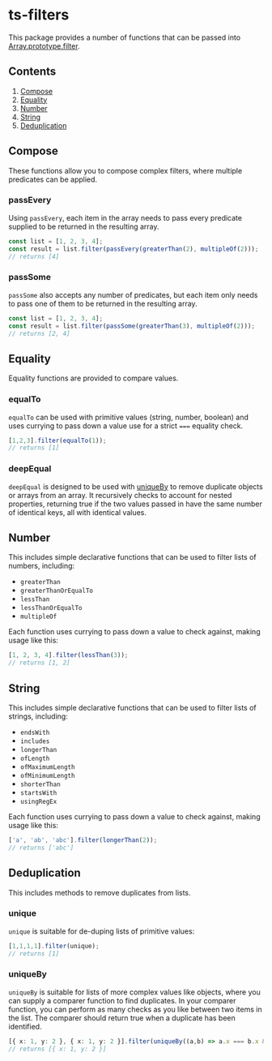 # ts-filters

This package provides a number of functions that can be passed into [Array.prototype.filter](https://developer.mozilla.org/en-US/docs/Web/JavaScript/Reference/Global_Objects/Array/filter).

## Contents

1. [Compose](#compose)
1. [Equality](#equality)
1. [Number](#number)
1. [String](#string)
1. [Deduplication](#deduplication)

## Compose

These functions allow you to compose complex filters, where multiple predicates can be applied.

### passEvery

Using `passEvery`, each item in the array needs to pass every predicate supplied to be returned in the resulting array.

```ts
const list = [1, 2, 3, 4];
const result = list.filter(passEvery(greaterThan(2), multipleOf(2)));
// returns [4]
```

### passSome

`passSome` also accepts any number of predicates, but each item only needs to pass one of them to be returned in the resulting array.

```ts
const list = [1, 2, 3, 4];
const result = list.filter(passSome(greaterThan(3), multipleOf(2)));
// returns [2, 4]
```

## Equality

Equality functions are provided to compare values.

### equalTo

`equalTo` can be used with primitive values (string, number, boolean) and uses currying to pass down a value use for a strict `===` equality check.

```ts
[1,2,3].filter(equalTo(1));
// returns [1]
```

### deepEqual

`deepEqual` is designed to be used with [uniqueBy](#uniqueBy) to remove duplicate objects or arrays from an array. It recursively checks to account for nested properties, returning true if the two values passed in have the same number of identical keys, all with identical values.


## Number

This includes simple declarative functions that can be used to filter lists of numbers, including:

- `greaterThan`
- `greaterThanOrEqualTo`
- `lessThan`
- `lessThanOrEqualTo`
- `multipleOf`

Each function uses currying to pass down a value to check against, making usage like this:

```ts
[1, 2, 3, 4].filter(lessThan(3));
// returns [1, 2]
```

## String

This includes simple declarative functions that can be used to filter lists of strings, including:

- `endsWith`
- `includes`
- `longerThan`
- `ofLength`
- `ofMaximumLength`
- `ofMinimumLength`
- `shorterThan`
- `startsWith`
- `usingRegEx`

Each function uses currying to pass down a value to check against, making usage like this:

```ts
['a', 'ab', 'abc'].filter(longerThan(2));
// returns ['abc']
```

## Deduplication

This includes methods to remove duplicates from lists.

### unique

`unique` is suitable for de-duping lists of primitive values:
```ts
[1,1,1,1].filter(unique);
// returns [1]
```

### uniqueBy

`uniqueBy` is suitable for lists of more complex values like objects, where you can supply a comparer function to find duplicates. In your comparer function, you can perform as many checks as you like between two items in the list. The comparer should return true when a duplicate has been identified.

```ts
[{ x: 1, y: 2 }, { x: 1, y: 2 }].filter(uniqueBy((a,b) => a.x === b.x && a.y === b.y))
// returns [{ x: 1, y: 2 }]
```